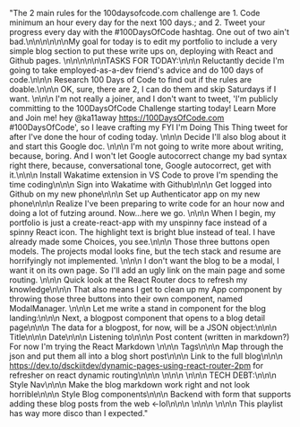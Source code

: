 "The 2 main rules for the 100daysofcode.com challenge are 1. Code minimum an hour every day for the next 100 days.; and 2. Tweet your progress every day with the #100DaysOfCode hashtag. One out of two ain't bad.\n\n\n\n\n\nMy goal for today is to edit my portfolio to include a very simple blog section to put these write ups on, deploying with React and Github pages. \n\n\n\n\n\nTASKS FOR TODAY:\n\n\n Reluctantly decide I'm going to take employed-as-a-dev friend's advice and do 100 days of code.\n\n\n Research 100 Days of Code to find out if the rules are doable.\n\n\n OK, sure, there are 2, I can do them and skip Saturdays if I want. \n\n\n I'm not really a joiner, and I don't want to tweet, 'I'm publicly committing to the 100DaysOfCode Challenge starting today! Learn More and Join me! hey @ka11away https://100DaysOfCode.com #100DaysOfCode', so I leave crafting my FYI I'm Doing This Thing tweet for after I've done the hour of coding today. \n\n\n Decide I'll also blog about it and start this Google doc. \n\n\n I'm not going to write more about writing, because, boring. And I won't let Google autocorrect change my bad syntax right there, because, conversational tone, Google autocorrect, get with it.\n\n\n Install Wakatime extension in VS Code to prove I'm spending the time coding\n\n\n Sign into Wakatime with Github\n\n\n Get logged into Github on my new phone\n\n\n Set up Authenticator app on my new phone\n\n\n Realize I've been preparing to write code for an hour now and doing a lot of futzing around. Now...here we go.  \n\n\n When I begin, my portfolio is just a create-react-app with my unspinny face instead of a spinny React icon. The highlight text is bright blue instead of teal. I have already made some Choices, you see.\n\n\n  Those three buttons open models. The projects modal looks fine, but the tech stack and resume are horrifyingly not implemented. \n\n\n I  don't want the blog to be a modal, I want it on its own page. So I'll add an ugly link on the main page and some routing. \n\n\n Quick look at the React Router docs to refresh my knowledge\n\n\n That also means I get to clean up my App component by throwing those three buttons into their own component, named ModalManager. \n\n\n Let me write a stand in component for the blog landing:\n\n\n Next, a blogpost component that opens to a blog detail page\n\n\n The data for a blogpost, for now, will be a JSON object:\n\n\n Title\n\n\n Date\n\n\n Listening to\n\n\n Post content (written in markdown?) For now I'm trying the React Markdown \n\n\n Tags\n\n\n Map through the json and put them all into a blog short post\n\n\n Link to the full blog\n\n\n https://dev.to/dsckiitdev/dynamic-pages-using-react-router-2pm for refresher on react dynamic routing\n\n\n \n\n\n \n\n\n TECH DEBT:\n\n\n Style Nav\n\n\n Make the blog markdown work right and not look horrible\n\n\n Style Blog components\n\n\n Backend with form that supports adding these blog posts from the web <-lol\n\n\n \n\n\n \n\n\n This playlist has way more disco than I expected."